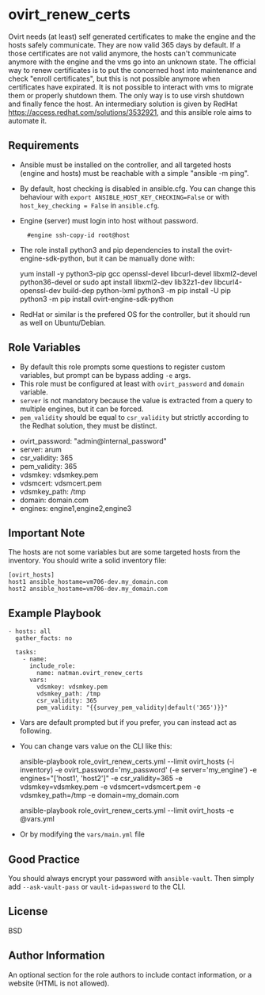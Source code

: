 ovirt_renew_certs
=========

Ovirt needs (at least) self generated certificates to make the engine and the hosts safely communicate. They are now valid 365 days by default. If a those certificates are not valid anymore, the hosts can't communicate anymore with the engine and the vms go into an unknown state. 
The official way to renew certificates is to put the concerned host into maintenance and check "enroll certificates", but this is not possible anymore when certificates have expirated. It is not possible to interact with vms to migrate them or properly shutdown them. The only way is to use virsh shutdown and finally fence the host.
An intermediary solution is given by RedHat https://access.redhat.com/solutions/3532921, and this ansible role aims to automate it. 

Requirements
------------

* Ansible must be installed on the controller, and all targeted hosts (engine and hosts) must be reachable with a simple "ansible -m ping".
* By default, host checking is disabled in ansible.cfg. You can change this behaviour with `export ANSIBLE_HOST_KEY_CHECKING=False` or with `host_key_checking = False` in `ansible.cfg`.
* Engine (server) must login into host without password.

        #engine ssh-copy-id root@host

* The role install python3 and pip dependencies to install the ovirt-engine-sdk-python, but it can be manually done with:

    yum install -y python3-pip gcc openssl-devel libcurl-devel libxml2-devel python36-devel
    or
    sudo apt install libxml2-dev lib32z1-dev libcurl4-openssl-dev build-dep python-lxml
    python3 -m pip install -U pip
    python3 -m pip install ovirt-engine-sdk-python
    
* RedHat or similar is the prefered OS for the controller, but it should run as well on Ubuntu/Debian.

Role Variables
--------------

*  By default this role prompts some questions to register custom variables, but prompt can be bypass adding `-e` args.
*  This role must be configured at least with `ovirt_password` and `domain` variable. 
* `server` is not mandatory because the value is extracted from a query to multiple engines, but it can be forced.
* `pem_validity` should be equal to `csr_validity` but strictly according to the Redhat solution, they must be distinct.

- ovirt_password: "admin@internal_password"
- server: arum
- csr_validity: 365
- pem_validity: 365
- vdsmkey: vdsmkey.pem
- vdsmcert: vdsmcert.pem
- vdsmkey_path: /tmp
- domain: domain.com
- engines: engine1,engine2,engine3


Important Note
--------------

The hosts are not some variables but are some targeted hosts from the inventory. You should write a solid inventory file:

    [ovirt_hosts]
    host1 ansible_hostame=vm706-dev.my_domain.com
    host2 ansible_hostame=vm706-dev.my_domain.com

Example Playbook
----------------

    - hosts: all
      gather_facts: no

      tasks:
        - name: 
          include_role:
            name: natman.ovirt_renew_certs
          vars: 
            vdsmkey: vdsmkey.pem
            vdsmkey_path: /tmp
            csr_validity: 365
            pem_validity: "{{survey_pem_validity|default('365')}}"
            
* Vars are default prompted but if you prefer, you can instead act as following.
            
* You can change vars value on the CLI like this:

    ansible-playbook role_ovirt_renew_certs.yml --limit ovirt_hosts (-i inventory)
                                                  -e ovirt_password='my_password'
                                                  (-e server='my_engine')
                                                  -e engines="['host1', 'host2']"
                                                  -e csr_validity=365
                                                  -e vdsmkey=vdsmkey.pem
                                                  -e vdsmcert=vdsmcert.pem
                                                  -e vdsmkey_path=/tmp
                                                  -e domain=my_domain.com
                                                  
    ansible-playbook role_ovirt_renew_certs.yml --limit ovirt_hosts -e @vars.yml
                                                  
* Or by modifying the `vars/main.yml` file

Good Practice
-------------

You should always encrypt your password with `ansible-vault`. Then simply add `--ask-vault-pass` or `vault-id=password` to the CLI.

License
-------

BSD

Author Information
------------------

An optional section for the role authors to include contact information, or a website (HTML is not allowed).
